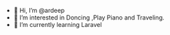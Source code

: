 - 👋 Hi, I’m @ardeep
- 👀 I’m interested in Doncing ,Play Piano and Traveling.
- 🌱 I’m currently learning Laravel

<!---
SunnyPardeep/SunnyPardeep is a ✨ special ✨ repository because its `README.md` (this file) appears on your GitHub profile.
You can click the Preview link to take a look at your changes.
--->
